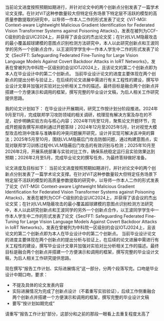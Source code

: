 <!--
 * @Author: LetMeFly
 * @Date: 2025-10-25 12:49:57
 * @LastEditors: LetMeFly.xyz
 * @LastEditTime: 2025-10-25 22:19:35
-->
当前论文进度按照预期如期进行，并针对论文中的两个创新点分别发表了一篇学术论文支撑。在针对ViT这种参数量较大但特定任务场景下特定层不活跃的模型的高质量参数提取的研究中，以导师一作本人二作的形式发表了论文《ViT-MGI: Context-aware Lightweight Malicious Gradient Identification for Federated Vision Transformer Systems against Poisoning Attacks》，发表在被列为CCF-C级别的会议UIC2024上，并获得了该会议的杰出论文奖；在针对LVLM隐蔽攻击的最小覆盖超球建模的意图点识别检测方法研究中，本人以此研究创新点和王波同学的另外一个创新点合作，以王波同学学生中一作本人学生中二作的形式发表了论文《SecFFT: Safeguarding Federated Fine-Tuning for Large Vision Language Models Against Covert Backdoor Attacks in IoRT Networks》，发表在曾被列为中科院一区级别的会议IOTJ2024上，且该论文的第二个创新点即为本人在毕业设计中的第二个创新点。
当前毕业设计论文的进度主要体现在两个创新点的提出分析与验证上，在后续的论文进展中需进行有关工程性的建设，撰写毕业设计文章并加强对实验对比分析相关工作的描述。最终目标是融合两个创新点并搭建一个方便演示和调用的框架，撰写完整的毕业设计文稿，为后人相关工作研究提供思路。




我的论文计划如下：
在毕业设计开展期间，研究工作按计划分阶段推进。2024年9月至11月，完成联邦学习攻防领域的相关调研，梳理现有解决方案及存在的不足，初步明确实验方向与核心内容；2024年11月至12月，聚焦论文开题环节，完成开题报告撰写并顺利通过开题答辩；2024年12月至2025年5月，针对视觉大模型攻击检测中效率与准确率的冲突问题展开研究，设计并实现可解决该冲突的算法；2025年5月至10月，围绕LVLM隐蔽后门攻击防御问题，通过构建意图点，实现对联邦学习训练过程中LVLM隐蔽后门攻击的有效识别与检测；2025年10月至2026年2月，开展系统部署与实验对比工作，确保系统稳定运行且实验效果达到预期；2026年2月至5月，完成毕业论文的撰写任务，为最终答辩做好准备。

论文进度及目标如下：
当前论文进度按照预期如期进行，并针对论文中的两个创新点分别发表了一篇学术论文支撑。在针对ViT这种参数量较大但特定任务场景下特定层不活跃的模型的高质量参数提取的研究中，以导师一作本人二作的形式发表了论文《ViT-MGI: Context-aware Lightweight Malicious Gradient Identification for Federated Vision Transformer Systems against Poisoning Attacks》，发表在被列为CCF-C级别的会议UIC2024上，并获得了该会议的杰出论文奖；在针对LVLM隐蔽攻击的最小覆盖超球建模的意图点识别检测方法研究中，本人以此研究创新点和王波同学的另外一个创新点合作，以王波同学学生中一作本人学生中二作的形式发表了论文《SecFFT: Safeguarding Federated Fine-Tuning for Large Vision Language Models Against Covert Backdoor Attacks in IoRT Networks》，发表在曾被列为中科院一区级别的会议IOTJ2024上，且该论文的第二个创新点即为本人在毕业设计中的第二个创新点。
当前毕业设计论文的进度主要体现在两个创新点的提出分析与验证上，在后续的论文进展中需进行有关工程性的建设，撰写毕业设计文章并加强对实验对比分析相关工作的描述。最终目标是融合两个创新点并搭建一个方便演示和调用的框架，撰写完整的毕业设计文稿，为后人相关工作研究提供思路。

现在撰写“报告工作计划、实际进展情况”这一部分，分两个段落写完。口吻是毕业设计中期口吻，要求：
- 不提及具体的论文发表内容
- 实际进展情况为完成了创新点设计（不着重写实验验证），后续工作侧重融合两个创新点并搭建一个方便演示和调用的框架，撰写完整的毕业设计文稿
- 要写“按计划如期完成”


请重写“报告工作计划”部分，这部分和之前的那段一眼看上去重复程度太高了